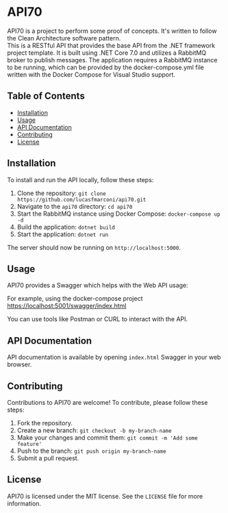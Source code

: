 # API70

API70 is a project to perform some proof of concepts. It's written to follow the Clean Architecture software pattern.<br>
This is a RESTful API that provides the base API from the .NET framework project template. It is built using .NET Core 7.0 and utilizes
a RabbitMQ broker to publish messages. The application requires a RabbitMQ instance to be running, which can be provided by the 
docker-compose.yml file written with the Docker Compose for Visual Studio support.

## Table of Contents

- [Installation](#installation)
- [Usage](#usage)
- [API Documentation](#api-documentation)
- [Contributing](#contributing)
- [License](#license)

## Installation

To install and run the API locally, follow these steps:

1. Clone the repository: `git clone https://github.com/lucasfmarconi/api70.git`
2. Navigate to the `api70` directory: `cd api70`
3. Start the RabbitMQ instance using Docker Compose: `docker-compose up -d`
4. Build the application: `dotnet build`
5. Start the application: `dotnet run`

The server should now be running on `http://localhost:5000`.

## Usage

API70 provides a Swagger which helps with the Web API usage:

For example, using the docker-compose project [https://localhost:5001/swagger/index.html](https://localhost:5001/swagger/index.html)

You can use tools like Postman or CURL to interact with the API.

## API Documentation

API documentation is available by opening `index.html` Swagger in your web browser.

## Contributing

Contributions to API70 are welcome! To contribute, please follow these steps:

1. Fork the repository.
2. Create a new branch: `git checkout -b my-branch-name`
3. Make your changes and commit them: `git commit -m 'Add some feature'`
4. Push to the branch: `git push origin my-branch-name`
5. Submit a pull request.

## License

API70 is licensed under the MIT license. See the `LICENSE` file for more information.
